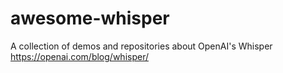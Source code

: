 # awesome-whisper
A collection of demos and repositories about OpenAI's Whisper https://openai.com/blog/whisper/
